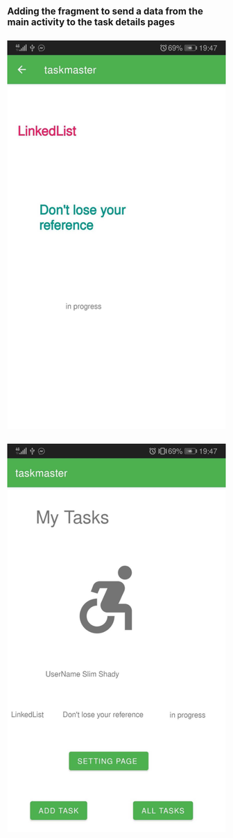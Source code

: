 ## Adding the fragment to send a data from the main activity to the task details pages


## ![image description](lab28A.jpg)
## ![image description](lab28B.jpg)
